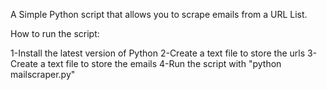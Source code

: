 A Simple Python script that allows you to scrape emails from a URL List.


How to run the script:



1-Install the latest version of Python
2-Create a text file to store the urls
3-Create a text file to store the emails
4-Run the script with "python mailscraper.py" 

